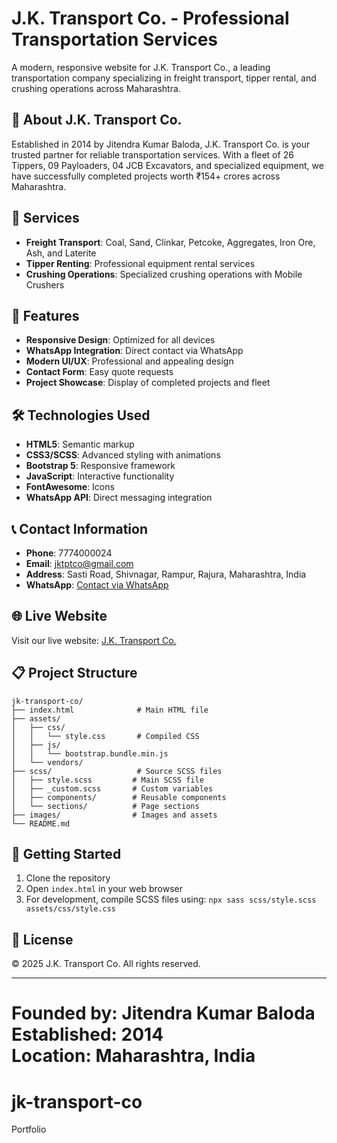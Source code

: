 
# J.K. Transport Co. - Professional Transportation Services

A modern, responsive website for J.K. Transport Co., a leading transportation company specializing in freight transport, tipper rental, and crushing operations across Maharashtra.

## 🚛 About J.K. Transport Co.

Established in 2014 by Jitendra Kumar Baloda, J.K. Transport Co. is your trusted partner for reliable transportation services. With a fleet of 26 Tippers, 09 Payloaders, 04 JCB Excavators, and specialized equipment, we have successfully completed projects worth ₹154+ crores across Maharashtra.

## 🎯 Services

- **Freight Transport**: Coal, Sand, Clinkar, Petcoke, Aggregates, Iron Ore, Ash, and Laterite
- **Tipper Renting**: Professional equipment rental services
- **Crushing Operations**: Specialized crushing operations with Mobile Crushers

## 📱 Features

- **Responsive Design**: Optimized for all devices
- **WhatsApp Integration**: Direct contact via WhatsApp
- **Modern UI/UX**: Professional and appealing design
- **Contact Form**: Easy quote requests
- **Project Showcase**: Display of completed projects and fleet

## 🛠️ Technologies Used

- **HTML5**: Semantic markup
- **CSS3/SCSS**: Advanced styling with animations
- **Bootstrap 5**: Responsive framework
- **JavaScript**: Interactive functionality
- **FontAwesome**: Icons
- **WhatsApp API**: Direct messaging integration

## 📞 Contact Information

- **Phone**: 7774000024
- **Email**: jktptco@gmail.com
- **Address**: Sasti Road, Shivnagar, Rampur, Rajura, Maharashtra, India
- **WhatsApp**: [Contact via WhatsApp](https://wa.me/917774000024)

## 🌐 Live Website

Visit our live website: [J.K. Transport Co.](https://your-username.github.io/jk-transport-co)

## 📋 Project Structure

```
jk-transport-co/
├── index.html              # Main HTML file
├── assets/
│   ├── css/
│   │   └── style.css       # Compiled CSS
│   ├── js/
│   │   └── bootstrap.bundle.min.js
│   └── vendors/
├── scss/                   # Source SCSS files
│   ├── style.scss         # Main SCSS file
│   ├── _custom.scss       # Custom variables
│   ├── components/        # Reusable components
│   └── sections/          # Page sections
├── images/                # Images and assets
└── README.md
```

## 🚀 Getting Started

1. Clone the repository
2. Open `index.html` in your web browser
3. For development, compile SCSS files using: `npx sass scss/style.scss assets/css/style.css`

## 📄 License

© 2025 J.K. Transport Co. All rights reserved.

---

**Founded by**: Jitendra Kumar Baloda  
**Established**: 2014  
**Location**: Maharashtra, India
=======
# jk-transport-co
Portfolio

